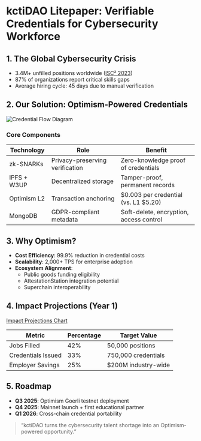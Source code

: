 
# kctiDAO Litepaper: Verifiable Credentials for Cybersecurity Workforce
## 1. The Global Cybersecurity Crisis
- 3.4M+ unfilled positions worldwide ([ISC² 2023](https://www.isc2.org/))
- 87% of organizations report critical skills gaps
- Average hiring cycle: 45 days due to manual verification
## 2. Our Solution: Optimism-Powered Credentials
![Credential Flow Diagram](https://mermaid.ink/svg/eyJjb2RlIjoiZ3JhcGggVERcbiAgICBBW0VkdWNhdGlvbmFsIFBhcnRuZXJdIC0tPiBCW3prLUNyZWRlbnRpYWxdXG4gICAgQiAtLT4gQ1tTdG9yZSBvbiBJUERTXVxuICAgIEMgLS0-IERbQW5jaG9yIFByb29mIG9uIE9wdGltaXNtXVxuICAgIEQgLS0-IEVbRW1wbG95ZXJdXG4gICAgRSAtLT4gRltIaXJlIGluIDcyaF1cbiIsIm1lcm1haWQiOnsidGhlbWUiOiJkZWZhdWx0In0sInVwZGF0ZUVkaXRvciI6ZmFsc2V9)

### Core Components
| **Technology** | **Role** | **Benefit** |
|----------------|----------|-------------|
| zk-SNARKs | Privacy-preserving verification | Zero-knowledge proof of credentials |
| IPFS + W3UP | Decentralized storage | Tamper-proof, permanent records |
| Optimism L2 | Transaction anchoring | $0.003 per credential (vs. L1 $5.20) |
| MongoDB | GDPR-compliant metadata | Soft-delete, encryption, access control |
## 3. Why Optimism?
- **Cost Efficiency**: 99.9% reduction in credential costs
- **Scalability**: 2,000+ TPS for enterprise adoption
- **Ecosystem Alignment**: 
  - Public goods funding eligibility
  - AttestationStation integration potential
  - Superchain interoperability

## 4. Impact Projections (Year 1)
[Impact Projections Chart](https://mermaid.ink/svg/eyJjb2RlIjoicGllXG4gICAgdGl0bGUgUHJvamVjdGVkIFllYXIgMSBJbXBhY3RcbiAgICAiSm9icyBGaWxsZWQiIDogNDJcbiAgICAiQ3JlZGVudGlhbHMgSXNzdWVkIiA6IDMzXG4gICAgIkVtcGxveWVyIFNhdmluZ3MiIDogMjUiLCJtZXJtYWlkIjp7InRoZW1lIjoiZGVmYXVsdCJ9LCJ1cGRhdGVFZGl0b3IiOmZhbHNlfQ)

| Metric | Percentage | Target Value |
|--------|------------|--------------|
| Jobs Filled | 42% | 50,000 positions |
| Credentials Issued | 33% | 750,000 credentials |
| Employer Savings | 25% | $200M industry-wide |

## 5. Roadmap
- **Q3 2025**: Optimism Goerli testnet deployment
- **Q4 2025**: Mainnet launch + first educational partner
- **Q1 2026**: Cross-chain credential portability
  
> “kctiDAO turns the cybersecurity talent shortage into an Optimism-powered opportunity.”  

